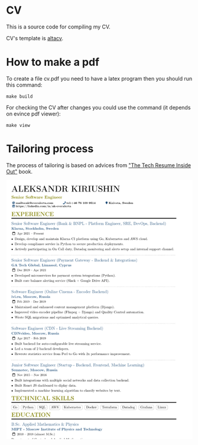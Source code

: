# CV
This is a source code for compiling my CV.

CV's template is [altacv](https://github.com/liantze/AltaCV).

# How to make a pdf

To create a file cv.pdf you need to have a latex program then you should run this command:
```
make build
```

For checking the CV after changes you could use the command (it depends on evince pdf viewer):
```
make view
```

# Tailoring process

The process of tailoring is based on advices from ["The Tech Resume Inside Out"](https://thetechresume.com/) book.

<div style="display: flex">
<img src="assets/cv.png" alt="v1">
</div>
